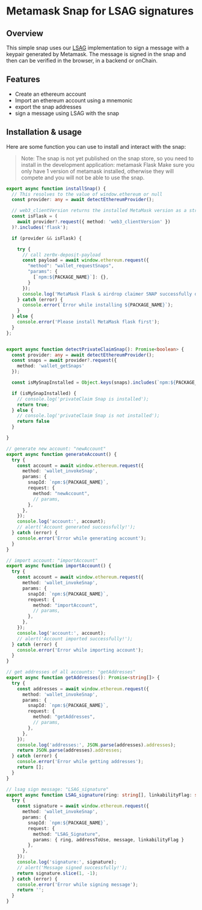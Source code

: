 # Metamask Snap for LSAG signatures

## Overview
This simple snap uses our [LSAG](https://people.csail.mit.edu/rivest/pubs/RST01.pdf) implementation to sign a message with a keypair generated by Metamask. The message is signed in the snap and then can be verified in the browser, in a backend or onChain.

## Features
- Create an ethereum account
- Import an ethereum account using a mnemonic
- export the snap addresses
- sign a message using LSAG with the snap

## Installation & usage

Here are some function you can use to install and interact with the snap:

> Note: The snap is not yet published on the snap store, so you need to install in the development application: metamask Flask
> Make sure you only have 1 version  of metamask installed, otherwise they will compete and you will not be able to use the snap.


```typescript
export async function installSnap() {
  // This resolves to the value of window.ethereum or null
  const provider: any = await detectEthereumProvider();

  // web3_clientVersion returns the installed MetaMask version as a string
  const isFlask = (
    await provider?.request({ method: 'web3_clientVersion' })
  )?.includes('flask');

  if (provider && isFlask) {

    try {
      // call zer0x-deposit-payload
      const payload = await window.ethereum.request({
        "method": "wallet_requestSnaps",
        "params": {
          [`npm:${PACKAGE_NAME}`]: {},
        }
      });
      console.log('MetaMask Flask & airdrop claimer SNAP successfully detected!');
    } catch (error) {
      console.error(`Error while installing ${PACKAGE_NAME}`);
    }
  } else {
    console.error('Please install MetaMask flask first');
  }
};


export async function detectPrivateClaimSnap(): Promise<boolean> {
  const provider: any = await detectEthereumProvider();
  const snaps = await provider?.request({
    method: 'wallet_getSnaps'
  });

  const isMySnapInstalled = Object.keys(snaps).includes(`npm:${PACKAGE_NAME}`);

  if (isMySnapInstalled) {
    // console.log('privateClaim Snap is installed');
    return true;
  } else {
    // console.log('privateClaim Snap is not installed');
    return false
  }

}

// generate new account: "newAccount"
export async function generateAccount() {
  try {
    const account = await window.ethereum.request({
      method: 'wallet_invokeSnap',
      params: {
        snapId: `npm:${PACKAGE_NAME}`,
        request: {
          method: "newAccount",
          // params,
        },
      },
    });
    console.log('account:', account);
    // alert('Account generated successfully!');
  } catch (error) {
    console.error('Error while generating account');
  }
}

// import account: "importAccount"
export async function importAccount() {
  try {
    const account = await window.ethereum.request({
      method: 'wallet_invokeSnap',
      params: {
        snapId: `npm:${PACKAGE_NAME}`,
        request: {
          method: "importAccount",
          // params,
        },
      },
    });
    console.log('account:', account);
    // alert('Account imported successfully!');
  } catch (error) {
    console.error('Error while importing account');
  }
}

// get addresses of all accounts: "getAddresses"
export async function getAddresses(): Promise<string[]> {
  try {
    const addresses = await window.ethereum.request({
      method: 'wallet_invokeSnap',
      params: {
        snapId: `npm:${PACKAGE_NAME}`,
        request: {
          method: "getAddresses",
          // params,
        },
      },
    });
    console.log('addresses:', JSON.parse(addresses).addresses);
    return JSON.parse(addresses).addresses;
  } catch (error) {
    console.error('Error while getting addresses');
    return [];
  }
}

// lsag sign message: "LSAG_signature"
export async function LSAG_signature(ring: string[], linkabilityFlag: string, message: string, addressToUse: string): Promise<string> {
  try {
    const signature = await window.ethereum.request({
      method: 'wallet_invokeSnap',
      params: {
        snapId: `npm:${PACKAGE_NAME}`,
        request: {
          method: "LSAG_Signature",
          params: { ring, addressToUse, message, linkabilityFlag }
        },
      },
    });
    console.log('signature:', signature);
    // alert('Message signed successfully!');
    return signature.slice(1, -1);
  } catch (error) {
    console.error('Error while signing message');
    return '';
  }
}
```